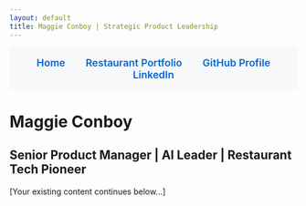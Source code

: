 ```yaml
---
layout: default
title: Maggie Conboy | Strategic Product Leadership
---
```


<style>
.nav-container {
  background: #f6f8fa;
  padding: 1rem;
  border-radius: 6px;
  margin-bottom: 2rem;
  text-align: center;
}
.nav-container a {
  margin: 0 1rem;
  text-decoration: none;
  color: #0366d6;
  font-weight: 600;
  font-size: 1.1rem;
}
.nav-container a:hover {
  text-decoration: underline;
}
</style>

<div class="nav-container">
  <a href="https://maggieconboy.github.io/Personal-Repo/">Home</a>
  <a href="https://maggieconboy.github.io/Personal-Repo/restaurant-portfolio/">Restaurant Portfolio</a>
  <a href="https://github.com/maggieconboy">GitHub Profile</a>
  <a href="https://linkedin.com/in/maggieconboy">LinkedIn</a>
</div>

# Maggie Conboy
## Senior Product Manager | AI Leader | Restaurant Tech Pioneer

[Your existing content continues below...]

